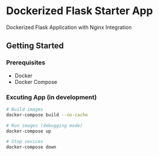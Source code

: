 # Dockerized Flask Starter App
Dockerized Flask Application with Nginx Integration

## Getting Started
### Prerequisites
* Docker
* Docker Compose

### Excuting App (in development)
```bash
# Build images
docker-compose build --no-cache

# Run images (debugging mode)
docker-compose up

# Stop sevices
docker-compose down
```
